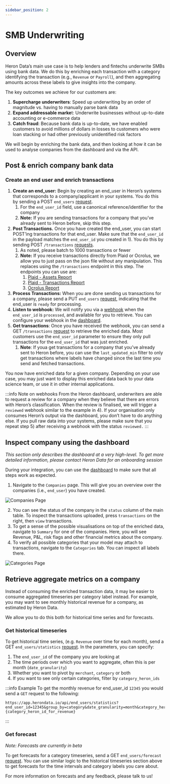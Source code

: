 ```yaml
---
sidebar_position: 2
---
```


# SMB Underwriting

## Overview

Heron Data’s main use case is to help lenders and fintechs underwrite SMBs using bank data. We do this by enriching each transaction with a category identifying the transaction (e.g., `Revenue` or `Payroll`), and then aggregating amounts across these labels to give insights into the company.

The key outcomes we achieve for our customers are:

1. **Supercharge underwriters**: Speed up underwriting by an order of magnitude vs. having to manually parse bank data
2. **Expand addressable marke**t: Underwrite businesses without up-to-date accounting or e-commerce data
3. **Catch fraud**: Because bank data is up-to-date, we have enabled customers to avoid millions of dollars in losses to customers who were loan stacking or had other previously unidentified risk factors

We will begin by enriching the bank data, and then looking at how it can be used to analyse companies from the dashboard and via the API.

## Post & enrich company bank data

### Create an end user and enrich transactions

1. **Create an end_user:** Begin by creating an end_user in Heron’s systems that corresponds to a company/applicant in your systems. You do this by sending a POST `end_users` [request](https://docs.herondata.io/api#tag/EndUsers/paths/~1api~1end_users/post).
    1. For the `end_user_id` field, use a canonical reference/identifier for the company
    2. **Note:** If you are sending transactions for a company that you’ve already sent to Heron before, skip this step.
2. **Post Transactions.** Once you have created the end_user, you can start POST’ing transactions for that end_user. Make sure that the `end_user_id` in the payload matches the `end_user_id` you created in 1). You do this by sending POST `/transactions` [requests](https://docs.herondata.io/api#tag/Transactions/paths/~1api~1transactions/post).
    1. As noted, please batch to 1000 transactions or fewer
    2. **Note:** If you receive transactions directly from Plaid or Ocrolus, we allow you to just pass on the json file without any manipulation. This replaces using the `/transactions` endpoint in this step. The endpoints you can use are:
        1. [Plaid - Assets Report](https://docs.herondata.io/api#tag/EndUsers/paths/~1api~1end_users~1{end_user_id_or_heron_id}~1plaid~1assets/post) 
        2. [Plaid - Transactions Report](https://docs.herondata.io/api#tag/EndUsers/paths/~1api~1end_users~1{end_user_id_or_heron_id}~1plaid~1transactions/post)
        3. [Ocrolus Report](https://docs.herondata.io/api#tag/EndUsers/paths/~1api~1end_users~1{end_user_id_or_heron_id}~1ocrulus/post)
3. **Process Transactions:** When you are done sending us transactions for a company, please send a PUT `end_users` [request](https://docs.herondata.io/api#tag/EndUsers/paths/~1api~1end_users/put), indicating that the end_user is `ready` for processing. 
4. **Listen to webhook:** We will notify you via a [webhook](/webhooks) when the `end_user_id` is `processed`, and available for you to retrieve. You can configure your webhook in the [dashboard](https://dashboard.herondata.io/).
5. **Get transactions**: Once you have received the webhook, you can send a GET `/transactions` [request](https://docs.herondata.io/api#tag/Transactions/paths/~1api~1transactions/get) to retrieve the enriched data. Most customers use the `end_user_id` parameter to ensure they only pull transactions for the `end_user_id` that was just enriched.
    1. **Note**: If youa get transactions for a company that you’ve already sent to Heron before, you can use the `last_updated_min` filter to only get transactions where labels have changed since the last time you send and fetched transactions.

You now have enriched data for a given company. Depending on your use case, you may just want to display this enriched data back to your data science team, or use it in other internal applications.

:::info Note on webhooks
From the Heron dashboard, underwriters are able to request a review for a
company when they believe that there are errors with Heron’s classification.
When the review is finalised, we will trigger a `reviewed` webhook similar to
the example in 4). If your organisation only consumes Heron’s output via the
dashboard, you don’t have to do anything else. If you pull raw data into your
systems, please make sure that you repeat step 5) after receiving a webhook
with the status `reviewed.`
:::

## Inspect company using the dashboard

*This section only describes the dashboard at a very high-level. To get more detailed information, please contact Heron Data for an onboarding session*

During your integration, you can use the [dashboard](https://dashboard.herondata.io/) to make sure that all steps work as expected.

1. Navigate to the `Companies` page. This will give you an overview over the companies (i.e., `end_user`) you have created.

![Companies Page](/img/dashboard_companies_page.png)

2. You can see the status of the company in the `status` column of the main table. To inspect the transactions uploaded, press `transactions` on the right, then `view` transactions.
3. To get a sense of the possible visualisations on top of the enriched data, navigate to `Summary` for one of the companies. Here, you will see Revenue, P&L, risk flags and other financial metrics about the company.
4. To verify all possible categories that your model may attach to transactions, navigate to the `Categories` tab. You can inspect all labels there.

![Categories Page](/img/dashboard_categories_page.png)

## Retrieve aggregate metrics on a company

Instead of consuming the enriched transaction data, it may be easier to consume aggregated timeseries per category label instead. For example, you may want to see monthly historical revenue for a company, as estimated by Heron Data. 

We allow you to do this both for historical time series and for forecasts.

### Get historical timeseries

To get historical time series, (e.g. `Revenue` over time for each month), send a GET `end_users/statistics` [request](https://docs.herondata.io/api#tag/EndUsers/paths/~1api~1end_users~1statistics/get). In the parameters, you can specify:

1. The `end_user_id` of the company you are looking at
2. The time periods over which you want to aggregate, often this is per month (`date_granularity`)
3. Whether you want to pivot by `merchant`, `category` or both
4. If you want to see only certain categories, filter by `category_heron_ids`

:::info Example
To get the monthly revenue for end_user_id `12345` you would send a `GET` request to the following: 
```
https://app.herondata.io/api/end_users/statistics?end_user_id=12345&group_by=category&date_granularity=month&category_heron_ids={category_heron_id_for_revenue}
```
:::

### Get forecast

*Note: Forecasts are currently in beta*

To get forecasts for a category timeseries, send a GET `end_users/forecast` [request](https://docs.herondata.io/api#tag/EndUsers/paths/~1api~1end_users~1forecast/get). You can use similar logic to the historical timeseries section above to get forecasts for the time intervals and category labels you care about.

For more information on forecasts and any feedback, please talk to us!
